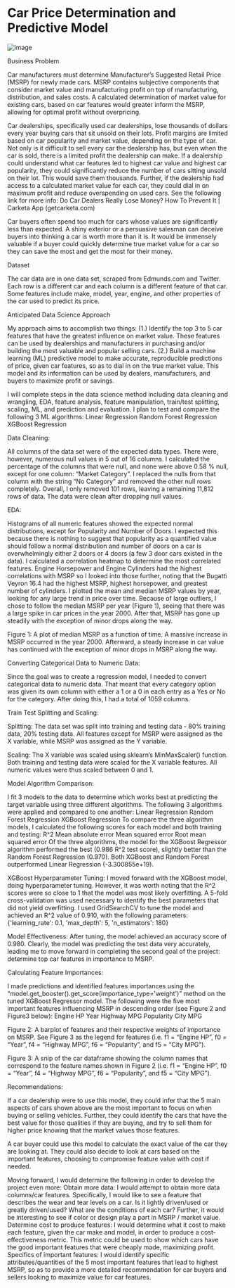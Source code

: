 # Car Price Determination and Predictive Model

![image](https://user-images.githubusercontent.com/97368604/194773765-6f76426c-9372-444d-964d-ddc4ce641128.png)

Business Problem

Car manufacturers must determine Manufacturer’s Suggested Retail Price (MSRP) for newly made cars. MSRP contains subjective components that consider market value and manufacturing profit on top of manufacturing, distribution, and sales costs. A calculated determination of market value for existing cars, based on car features would greater inform the MSRP, allowing for optimal profit without overpricing.   

Car dealerships, specifically used car dealerships, lose thousands of dollars every year buying cars that sit unsold on their lots. Profit margins are limited based on car popularity and market value, depending on the type of car. Not only is it difficult to sell every car the dealership has, but even when the car is sold, there is a limited profit the dealership can make. If a dealership could understand what car features led to highest car value and highest car popularity, they could significantly reduce the number of cars sitting unsold on their lot. This would save them thousands. Further, if the dealership had access to a calculated market value for each car, they could dial in on maximum profit and reduce overspending on used cars. 
See the following link for more info: Do Car Dealers Really Lose Money? How To Prevent It | Carketa App (getcarketa.com)

Car buyers often spend too much for cars whose values are significantly less than expected. A shiny exterior or a persuasive salesman can deceive buyers into thinking a car is worth more than it is. It would be immensely valuable if a buyer could quickly determine true market value for a car so they can save the most and get the most for their money.    


Dataset

The car data are in one data set, scraped from Edmunds.com and Twitter. Each row is a different car and each column is a different feature of that car. Some features include make, model, year, engine, and other properties of the car used to predict its price.  


Anticipated Data Science Approach

My approach aims to accomplish two things: 
(1.) Identify the top 3 to 5 car features that have the greatest influence on market value. These features can be used by dealerships and manufacturers in purchasing and/or building the most valuable and popular selling cars. 
(2.) Build a machine learning (ML) predictive model to make accurate, reproducible predictions of price, given car features, so as to dial in on the true market value. This model and its information can be used by dealers, manufacturers, and buyers to maximize profit or savings.

I will complete steps in the data science method including data cleaning and wrangling, EDA, feature analysis, feature manipulation, train/test splitting, scaling, ML, and prediction and evaluation. I plan to test and compare the following 3 ML algorithms:
Linear Regression
Random Forest Regression
XGBoost Regression 


Data Cleaning: 


All columns of the data set were of the expected data types. There were, however, numerous null values in 5 out of 16 columns. I calculated the percentage of the columns that were null, and none were above 0.58 % null, except for one column: “Market Category”. I replaced the nulls from that column with the string “No Category” and removed the other null rows completely. Overall, I only removed 101 rows, leaving a remaining 11,812 rows of data. The data were clean after dropping null values. 


EDA:


Histograms of all numeric features showed the expected normal distributions, except for Popularity and Number of Doors. I expected this because there is nothing to suggest that popularity as a quantified value should follow a normal distribution and number of doors on a car is overwhelmingly either 2 doors or 4 doors (a few 3 door cars existed in the data). 
I calculated a correlation heatmap to determine the most correlated features. Engine Horsepower and Engine Cylinders had the highest correlations with MSRP so I looked into those further, noting that the Bugatti Veyron 16.4 had the highest MSRP, highest horsepower, and greatest number of cylinders. 
I plotted the mean and median MSRP values by year, looking for any large trend in price over time. Because of large outliers, I chose to follow the median MSRP per year (Figure 1), seeing that there was a large spike in car prices in the year 2000. After that, MSRP has gone up steadily with the exception of minor drops along the way. 

Figure 1: A plot of median MSRP as a function of time. A massive increase in MSRP occurred in the year 2000. Afterward, a steady increase in car value has continued with the exception of minor drops in MSRP along the way. 


Converting Categorical Data to Numeric Data:


Since the goal was to create a regression model, I needed to convert categorical data to numeric data. That meant that every category option was given its own column with either a 1 or a 0 in each entry as a Yes or No for the category. After doing this, I had a total of 1059 columns. 


Train Test Splitting and Scaling:

Splitting: The data set was split into training and testing data - 80% training data, 20% testing data. All features except for MSRP were assigned as the X variable, while MSRP was assigned as the Y variable.

Scaling: The X variable was scaled using sklearn’s MinMaxScaler() function. Both training and testing data were scaled for the X variable features. All numeric values were thus scaled between 0 and 1. 

Model Algorithm Comparison:


I fit 3 models to the data to determine which works best at predicting the target variable using three different algorithms. The following 3 algorithms were applied and compared to one another:
Linear Regression
Random Forest Regression
XGBoost Regression
To compare the three algorithm models, I calculated the following scores for each model and both training and testing:
R^2
Mean absolute error 
Mean squared error
Root mean squared error
Of the three algorithms, the model for the XGBoost Regressor algorithm performed the best (0.986 R^2 test score), slightly better than the Random Forest Regression (0.970). Both XGBoost and Random Forest outperformed Linear Regression (-3.300855e+19).
 
XGBoost Hyperparameter Tuning:
I moved forward with the XGBoost model, doing hyperparameter tuning. However, it was worth noting that the R^2 scores were so close to 1 that the model was most likely overfitting. A 5-fold cross-validation was used necessary to identify the best parameters that did not yield overfitting.
I used GridSearchCV to tune the model and achieved an R^2 value of 0.910, with the following parameters: 
{'learning_rate': 0.1, 'max_depth': 5, 'n_estimators': 180}

Model Effectiveness: 
After tuning, the model achieved an accuracy score of 0.980. Clearly, the model was predicting the test data very accurately, leading me to move forward in completing the second goal of the project: determine top car features in importance to MSRP.
 



Calculating Feature Importances: 

I made predictions and identified features importances using the “model.get_booster().get_score(importance_type='weight')” method on the tuned XGBoost Regressor model. The following were the five most important features influencing MSRP in descending order (see Figure 2 and Figure3 below):
 Engine HP 
 Year
 Highway MPG
 Popularity
 City MPG

 

Figure 2: A barplot of features and their respective weights of importance on MSRP. See Figure 3 as the legend for features (i.e. f1 = “Engine HP”, f0 = “Year”, f4 = “Highway MPG”, f6 = “Popularity”, and f5 = “City MPG”).

Figure 3: A snip of the car dataframe showing the column names that correspond to the feature names shown in Figure 2 (i.e. f1 = “Engine HP”, f0 = “Year”, f4 = “Highway MPG”, f6 = “Popularity”, and f5 = “City MPG”).

Recommendations:     


If a car dealership were to use this model, they could infer that the 5 main aspects of cars shown above are the most important to focus on when buying or selling vehicles. Further, they could identify the cars that have the best value for those qualities if they are buying, and try to sell them for higher price knowing that the market values those features. 

A car buyer could use this model to calculate the exact value of the car they are looking at. They could also decide to look at cars based on the important features, choosing to compromise feature value with cost if needed.

Moving forward, I would determine the following in order to develop the project even more:
Obtain more data: I would attempt to obtain more data columns/car features. Specifically, I would like to see a feature that describes the wear and tear levels on a car. Is it lightly driven/used or greatly driven/used? What are the conditions of each car? Further, it would be interesting to see if color or design play a part in MSRP / market value. 
Determine cost to produce features: I would determine what it cost to make each feature, given the car make and model, in order to produce a cost-effectiveness metric. This metric could be used to show which cars have the good important features that were cheaply made, maximizing profit. 
Specifics of important features: I would identify specific attributes/quantities of the 5 most important features that lead to highest MSRP, so as to provide a more detailed recommendation for car buyers and sellers looking to maximize value for car features.
